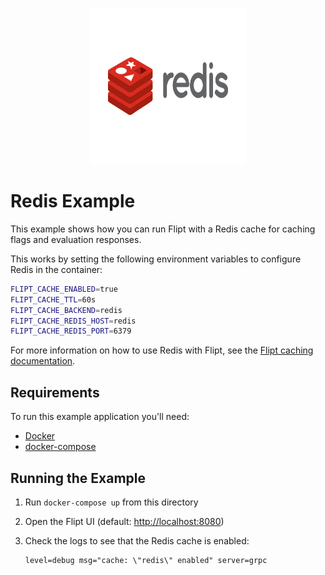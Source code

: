 <p align="center">
    <img src="../images/redis.svg" alt="Redis" width=250 height=250 />
</p>

# Redis Example

This example shows how you can run Flipt with a Redis cache for caching flags and evaluation responses.

This works by setting the following environment variables to configure Redis in the container:

```bash
FLIPT_CACHE_ENABLED=true
FLIPT_CACHE_TTL=60s
FLIPT_CACHE_BACKEND=redis
FLIPT_CACHE_REDIS_HOST=redis
FLIPT_CACHE_REDIS_PORT=6379
```

For more information on how to use Redis with Flipt, see the [Flipt caching documentation](https://flipt.io/docs/configuration#caching).

## Requirements

To run this example application you'll need:

* [Docker](https://docs.docker.com/install/)
* [docker-compose](https://docs.docker.com/compose/install/)

## Running the Example

1. Run `docker-compose up` from this directory
1. Open the Flipt UI (default: [http://localhost:8080](http://localhost:8080))
1. Check the logs to see that the Redis cache is enabled:

    ```console
    level=debug msg="cache: \"redis\" enabled" server=grpc
    ```
